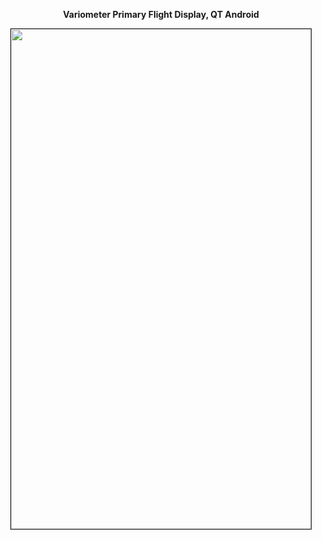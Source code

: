 <p align="center"><b>Variometer Primary Flight Display, QT Android</b></p>

<p align="center"><a href="https://github.com/takyonxxx/Variometer-Primary-Flight-Display/blob/master/variometer.png">
		<img src="https://github.com/takyonxxx/Variometer-Primary-Flight-Display/blob/master/variometer.png" 
		name="Image3" align="bottom" width="480" height="800" border="1"></a></p>
